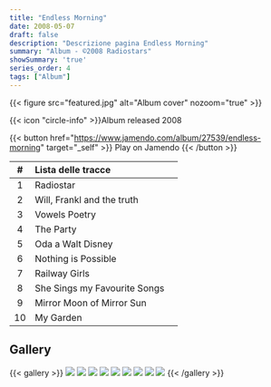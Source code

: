 ```yaml
---
title: "Endless Morning"
date: 2008-05-07
draft: false
description: "Descrizione pagina Endless Morning"
summary: "Album - ©2008 Radiostars"
showSummary: 'true'
series_order: 4
tags: ["Album"]
---
```

<!-- [{{< icon "jamendo" >}}](https://www.jamendo.com/album/27539/endless-morning "Jamendo") -->

<!-- Availabe on [Jamendo](https://www.jamendo.com/album/27539/endless-morning "Jamendo"), Spotify -->


{{< figure
    src="featured.jpg"
    alt="Album cover"
    nozoom="true"
    >}}
    
{{< icon "circle-info" >}}Album released 2008

{{< button href="https://www.jamendo.com/album/27539/endless-morning" target="_self" >}}
Play on Jamendo
{{< /button >}}



<!-- Aggiunto player spotify, ma Privacy Badger lo blocca -->
<!-- {{< spotify type="album" id="5vqILcEeCT0N1DeJBsLrGE" width="100%" height="250" >}} -->



| #     | Lista delle tracce                    |               |
| :---: | :---                                  | :---          |
| 1     | Radiostar                             |               |
| 2     | Will, Frankl and the truth            |               |
| 3     | Vowels Poetry                         |               |
| 4     | The Party                             |               |
| 5     | Oda a Walt Disney                     |               |
| 6     | Nothing is Possible                   |               |
| 7     | Railway Girls                         |               |
| 8     | She Sings my Favourite Songs          |               |
| 9     | Mirror Moon of Mirror Sun             |               |
| 10    | My Garden                             |               |


## Gallery
{{< gallery >}}
    <img src="em-2.png" class="grid-w33"/>
    <img src="em-10-3.png" class="grid-w33"/>
    <img src="em-4.png" class="grid-w33"/>
    <img src="em-5-8.png" class="grid-w33"/>
    <img src="em-6-7.png" class="grid-w33"/>
    <img src="em-9.png" class="grid-w33"/>
    <img src="em-11.png" class="grid-w33"/>
    <img src="em-12.png" class="grid-w33"/>
    <img src="em-back.png" class="grid-w33"/>
{{< /gallery >}}
